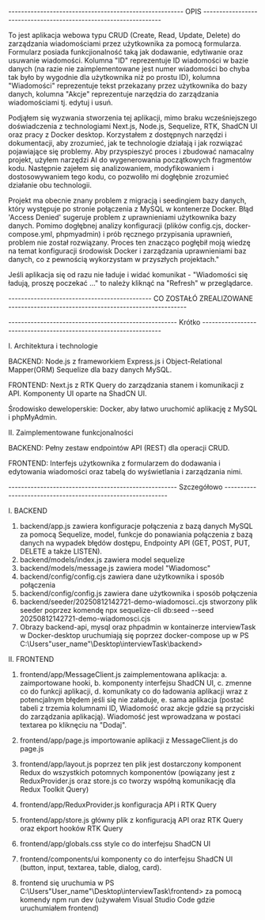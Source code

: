 
------------------------------------------------------- OPIS -----------------------------------------------------------------

To jest aplikacja webowa typu CRUD (Create, Read, Update, Delete) do zarządzania wiadomościami przez użytkownika za pomocą formularza. Formularz posiada funkcjionalność taką jak dodawanie, edytiwanie oraz usuwanie wiadomości. Kolumna "ID" reprezentuje ID wiadomości w bazie danych (na razie nie zaimplementowane jest numer wiadomości bo chyba tak było by wygodnie dla użytkownika niż po prostu ID), kolumna "Wiadomości" reprezentuje tekst przekazany przez użytkownika do bazy danych, kolumna "Akcje" reprezentuje narzędzia do zarządzania wiadomościami tj. edytuj i usuń. 

Podjąłem się wyzwania stworzenia tej aplikacji, mimo braku wcześniejszego doświadczenia z technologiami Next.js, Node.js, Sequelize, RTK, ShadCN UI oraz pracy z Docker desktop. Korzystałem z dostępnych narzędzi i dokumentacji, aby zrozumieć, jak te technologie działają i jak rozwiązać pojawiające się problemy. Aby przyspieszyć proces i zbudować namacalny projekt, użyłem narzędzi AI do wygenerowania początkowych fragmentów kodu. Następnie zajełem się analizowaniem, modyfikowaniem i dostosowywaniem tego kodu, co pozwoliło mi dogłębnie zrozumieć działanie obu technologii.

Projekt ma obecnie znany problem z migracją i seedingiem bazy danych, który występuje po stronie połączenia z MySQL w kontenerze Docker. Błąd 'Access Denied' sugeruje problem z uprawnieniami użytkownika bazy danych. Pomimo dogłębnej analizy konfiguracji (plików config.cjs, docker-compose.yml, phpmyadmin) i prób ręcznego przypisania uprawnień, problem nie został rozwiązany. Proces ten znacząco pogłębił moją wiedzę na temat konfiguracji środowisk Docker i zarządzania uprawnieniami baz danych, co z pewnością wykorzystam w przyszłych projektach."

Jeśli aplikacja się od razu nie ładuje i widać komunikat - "Wiadomości się ładują, proszę poczekać ..." to należy kliknąć na "Refresh" w przeglądarce.

--------------------------------------------- CO ZOSTAŁÓ ZREALIZOWANE --------------------------------------------------------

----------------------------------------------------- Krótko -----------------------------------------------------------------

I. Architektura i technologie

BACKEND: Node.js z frameworkiem Express.js i Object-Relational Mapper(ORM) Sequelize dla bazy danych MySQL.

FRONTEND: Next.js z RTK Query do zarządzania stanem i komunikacji z API. Komponenty UI oparte na ShadCN UI.

Środowisko deweloperskie: Docker, aby łatwo uruchomić aplikację z MySQL i phpMyAdmin.

II. Zaimplementowane funkcjonalności

BACKEND: Pełny zestaw endpointów API (REST) dla operacji CRUD.

FRONTEND: Interfejs użytkownika z formularzem do dodawania i edytowania wiadomości oraz tabelą do wyświetlania i zarządzania nimi.


----------------------------------------------------- Szczegółowo ------------------------------------------------------------

I. BACKEND

1. backend/app.js zawiera konfiguracje połączenia z bazą danych MySQL za pomocą Sequelize, model, funkcje do ponawiania połączenia z bazą danych na wypadek błędów dostępu, Endpointy API (GET, POST, PUT, DELETE a także LISTEN).
2. backend/models/index.js zawiera model sequelize
3. backend/models/message.js zawiera model "Wiadomosc"
4. backend/config/config.cjs zawiera dane użytkownika i sposób połączenia 
5. backend/config/config.js zawiera dane użytkownika i sposób połączenia 
6. backend/seeder/20250812142721-demo-wiadomosci..cjs stworzony plik seeder poprzez komendę npx sequelize-cli db:seed --seed 20250812142721-demo-wiadomosci.cjs
7. Obrazy backend-api, mysql oraz phpadmin w kontainerze interviewTask w Docker-desktop uruchumiają się poprzez docker-compose up w PS C:\Users\"user_name"\Desktop\interviewTask\backend>

II. FRONTEND

1. frontend/app/MessageClient.js zaimplementowana aplikacja:
    a. zaimportowane hooki, 
    b. komponenty interfejsu ShadCN UI, 
    c. zmenne co do funkcji aplikacji, 
    d. komunikaty co do ładowania aplikacji wraz z potencjalnym błędem jeśli się nie załaduje, 
    e. sama aplikacja (postać tabeli z trzemia kolumnami ID, Wiadomość oraz akcje gdzie są przyciski do zarządzania aplikacją). Wiadomość jest wprowadzana w postaci textarea po kliknęciu na "Dodaj".

2. frontend/app/page.js importowanie aplikacji z MessageClient.js do page.js
3. frontend/app/layout.js poprzez ten plik jest dostarczony komponent Redux do wszystkich potomnych komponentów (powiązany jest z ReduxProvider.js oraz store.js co tworzy współną komunikację dla Redux Toolkit Query)
4. frontend/app/ReduxProvider.js konfiguracja API i RTK Query
5. frontend/app/store.js główny plik z konfiguracją API oraz RTK Query oraz ekport hooków RTK Query
6. frontend/app/globals.css style co do interfejsu ShadCN UI
7. frontend/components/ui komponenty co do interfejsu ShadCN UI (button, input, textarea, table, dialog, card).
8. frontend się uruchumia w PS C:\Users\"User_name"\Desktop\interviewTask\frontend> za pomocą komendy npm run dev (używałem Visual Studio Code gdzie uruchumiałem frontend)
